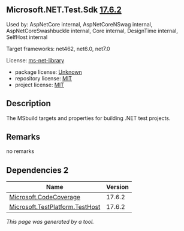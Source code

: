Microsoft.NET.Test.Sdk [17.6.2](https://www.nuget.org/packages/Microsoft.NET.Test.Sdk/17.6.2)
--------------------

Used by: AspNetCore internal, AspNetCoreNSwag internal, AspNetCoreSwashbuckle internal, Core internal, DesignTime internal, SelfHost internal

Target frameworks: net462, net6.0, net7.0

License: [ms-net-library](../../../../licenses/ms-net-library) 

- package license: [Unknown]() 
- repository license: [MIT](https://github.com/microsoft/vstest) 
- project license: [MIT](https://github.com/microsoft/vstest/) 

Description
-----------
The MSbuild targets and properties for building .NET test projects.

Remarks
-----------
no remarks


Dependencies 2
-----------

|Name|Version|
|----------|:----|
|[Microsoft.CodeCoverage](../../../../packages/nuget.org/microsoft.codecoverage/17.6.2)|17.6.2|
|[Microsoft.TestPlatform.TestHost](../../../../packages/nuget.org/microsoft.testplatform.testhost/17.6.2)|17.6.2|

*This page was generated by a tool.*